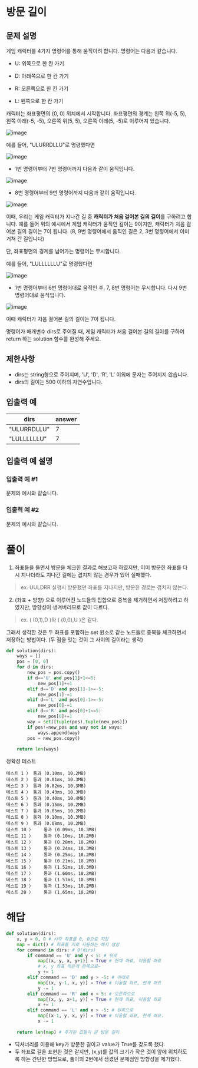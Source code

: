 # 방문 길이
## 문제 설명
게임 캐릭터를 4가지 명령어를 통해 움직이려 합니다. 명령어는 다음과 같습니다.

- U: 위쪽으로 한 칸 가기

- D: 아래쪽으로 한 칸 가기

- R: 오른쪽으로 한 칸 가기

- L: 왼쪽으로 한 칸 가기

캐릭터는 좌표평면의 (0, 0) 위치에서 시작합니다. 좌표평면의 경계는 왼쪽 위(-5, 5), 왼쪽 아래(-5, -5), 오른쪽 위(5, 5), 오른쪽 아래(5, -5)로 이루어져 있습니다.

![image](https://user-images.githubusercontent.com/19163372/117781295-71820500-b27b-11eb-960a-bf6b3ac0eb61.png)

예를 들어, "ULURRDLLU"로 명령했다면

![image](https://user-images.githubusercontent.com/19163372/117781310-75ae2280-b27b-11eb-96e7-063701895f14.png)

- 1번 명령어부터 7번 명령어까지 다음과 같이 움직입니다.

![image](https://user-images.githubusercontent.com/19163372/117781318-79da4000-b27b-11eb-8b64-238b8ea3ac71.png)

- 8번 명령어부터 9번 명령어까지 다음과 같이 움직입니다.

![image](https://user-images.githubusercontent.com/19163372/117781329-7cd53080-b27b-11eb-8515-ec0142444018.png)

이때, 우리는 게임 캐릭터가 지나간 길 중 **캐릭터가 처음 걸어본 길의 길이**를 구하려고 합니다. 예를 들어 위의 예시에서 게임 캐릭터가 움직인 길이는 9이지만, 캐릭터가 처음 걸어본 길의 길이는 7이 됩니다. (8, 9번 명령어에서 움직인 길은 2, 3번 명령어에서 이미 거쳐 간 길입니다)

단, 좌표평면의 경계를 넘어가는 명령어는 무시합니다.

예를 들어, "LULLLLLLU"로 명령했다면

![image](https://user-images.githubusercontent.com/19163372/117781355-852d6b80-b27b-11eb-8c8b-6210a61cc26c.png)

- 1번 명령어부터 6번 명령어대로 움직인 후, 7, 8번 명령어는 무시합니다. 다시 9번 명령어대로 움직입니다.

![image](https://user-images.githubusercontent.com/19163372/117781361-88285c00-b27b-11eb-922c-e5cdd4cb6797.png)

이때 캐릭터가 처음 걸어본 길의 길이는 7이 됩니다.

명령어가 매개변수 dirs로 주어질 때, 게임 캐릭터가 처음 걸어본 길의 길이를 구하여 return 하는 solution 함수를 완성해 주세요.

## 제한사항
- dirs는 string형으로 주어지며, 'U', 'D', 'R', 'L' 이외에 문자는 주어지지 않습니다.
- dirs의 길이는 500 이하의 자연수입니다.
## 입출력 예
|dirs|answer|
|---|---|
|"ULURRDLLU"|7|
|"LULLLLLLU"|7|
## 입출력 예 설명
### 입출력 예 #1
문제의 예시와 같습니다.

### 입출력 예 #2
문제의 예시와 같습니다.
# 풀이
1. 좌표들을 돌면서 방문을 체크한 결과로 해보고자 하였지만, 이미 방문한 좌표를 다시 지나더라도 지나간 길에는 겹치지 않는 경우가 있어 실패했다.
> ex. UULDRR 실행시 방문했던 좌표를 지나지만, 방문한 경로는 겹치지 않는다.
2. (좌표 + 방향) 으로 이루어진 노드들의 집합으로 중복을 제거하면서 저장하려고 하였지만, 방향성이 생겨버리므로 값이 다르다.
> ex. ( (0,1),D )와 ( (0,0),U )은 같다.

그래서 생각한 것은 두 좌표를 포함하는 set 원소로 같는 노드들로 중복을 체크하면서 저장하는 방법이다. (두 점을 잇는 것이 그 사이의 길이라는 생각)
```python
def solution(dirs):
    ways = []
    pos = [0, 0]
    for d in dirs:
        new_pos = pos.copy()
        if d=='U' and pos[1]+1<=5:
            new_pos[1]+=1
        elif d=='D' and pos[1]-1>=-5:
            new_pos[1]-=1
        elif d=='L' and pos[0]-1>=-5:
            new_pos[0]-=1
        elif d=='R' and pos[0]+1<=5:
            new_pos[0]+=1
        way = set([tuple(pos),tuple(new_pos)])
        if pos!=new_pos and way not in ways:
            ways.append(way)
        pos = new_pos.copy()
    
    return len(ways)
```
정확성 테스트
```
테스트 1 〉	통과 (0.10ms, 10.2MB)
테스트 2 〉	통과 (0.01ms, 10.3MB)
테스트 3 〉	통과 (0.02ms, 10.3MB)
테스트 4 〉	통과 (0.43ms, 10.3MB)
테스트 5 〉	통과 (0.40ms, 10.4MB)
테스트 6 〉	통과 (0.15ms, 10.2MB)
테스트 7 〉	통과 (0.05ms, 10.2MB)
테스트 8 〉	통과 (0.10ms, 10.3MB)
테스트 9 〉	통과 (0.08ms, 10.2MB)
테스트 10 〉	통과 (0.09ms, 10.3MB)
테스트 11 〉	통과 (0.10ms, 10.2MB)
테스트 12 〉	통과 (0.28ms, 10.2MB)
테스트 13 〉	통과 (0.24ms, 10.3MB)
테스트 14 〉	통과 (0.25ms, 10.2MB)
테스트 15 〉	통과 (0.21ms, 10.2MB)
테스트 16 〉	통과 (1.52ms, 10.3MB)
테스트 17 〉	통과 (1.60ms, 10.2MB)
테스트 18 〉	통과 (1.57ms, 10.3MB)
테스트 19 〉	통과 (1.53ms, 10.2MB)
테스트 20 〉	통과 (1.65ms, 10.2MB)
```
# 해답
```python
def solution(dirs):
    x, y = 0, 0 # 시작 좌표를 0, 0으로 지정
    map = dict() # 좌표를 키로 사용하는 해시 생성
    for command in dirs: # O(dirs)
        if command == 'U' and y < 5: # 위로
            map[(x, y, x, y+1)] = True # 현재 좌표, 이동할 좌표
            # x, y 좌표 작은게 왼쪽으로~
            y += 1
        elif command == 'D' and y > -5: # 아래로
            map[(x, y-1, x, y)] = True # 이동할 좌표, 현재 좌표
            y -= 1
        elif command == 'R' and x < 5: # 오른쪽으로
            map[(x, y, x+1, y)] = True # 현재 좌표, 이동할 좌표
            x += 1
        elif command == 'L' and x > -5: # 왼쪽으로
            map[(x-1, y, x, y)] = True # 이동할 좌표, 현재 좌표.
            x -= 1
    
    return len(map) # 추가된 값들이 곧 방문 길이
```
- 딕셔너리를 이용해 key가 방문한 길이고 value가 True를 갖도록 했다.
- 두 좌표로 길을 표현한 것은 같지만, (x,y)를 값의 크기가 작은 것이 앞에 위치하도록 하는 간단한 방법으로, 풀이의 2번에서 생겼던 문제점인 방향성을 제거했다.
